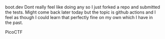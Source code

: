boot.dev
Dont really feel like doing any so I just forked a repo and submitted the tests. Might come back later today but the topic is github actions and I feel as though I could learn that perfectly fine on my own which I have in the past.

PicoCTF